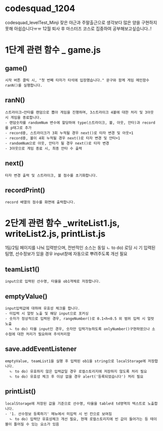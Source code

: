 # codesquad_1204
 codesquad_levelTest_Minji
    잦은 야근과 주말출근으로 생각보다 많은 양을 구현하지 못해 아쉽습니다ㅠㅠ
    12월 퇴사 후 마스터즈 코스로 집중하여 공부해보고싶습니다..!
    
# 1단계 관련 함수 _ game.js
## game()
    시작 버튼 클릭 시, "첫 번째 타자가 타석에 입장했습니다." 문구와 함께 게임 메인함수 ranN()를 실행합니다.

## ranN()
    스트라이크~안타를 랜덤으로 뽑아 게임을 진행하며, 3스트라이크 4볼에 대한 처리 및 3아웃 시 게임을 종료합니다.
    - 랜덤숫자를 randomNum 변수에 할당하여 type(스트라이크, 볼, 아웃, 안타)과 record를 p태그로 추가
    - record중, 스트라이크가 3회 누적될 경우 next()로 타자 변경 및 아웃+1
    - record중, 볼이 4회 누적될 경우 next()로 타자 변경 및 안타+1
    - randomNum으로 아웃, 안타가 될 경우 next()로 타자 변경
    - 3아웃으로 게임 종료 시, 최종 안타 수 출력

## next()
    타자 변경 출력 및 스트라이크, 볼 점수를 초기화합니다.

## recordPrint()
    record 배열의 점수를 화면에 출력합니다.

# 2단계 관련 함수 _writeList1.js, writeList2.js, printList.js
1팀/2팀 페이지를 나눠 입력받으며, 전반적인 소스는 동일
  ㄴ to do) 로딩 시 기 입력된 팀명, 선수정보가 있을 경우 input창에 자동으로 뿌려주도록 개선 필요

## teamList1()
    input으로 입력된 선수명, 타율을 ob1객체로 저장합니다.

## emptyValue()
    input입력값에 대하여 유효성 체크를 합니다.
    - 미입력 시 얼럿 노출 및 해당 input으로 포커싱
    - 숫자가 정상적으로 입력된 경우, rangeNumber()로 0.1<h<0.5 외 범위 입력 시 얼럿 노출
      ㄴ to do) 타율 input인 경우, 숫자만 입력가능하도록 onlyNumber()구현하였으나 소수점에 대한 처리가 필요하여 주석처리함

## save.addEventListener
    emptyValue, teamList1을 실행 후 입력된 ob1을 string으로 localStorage에 저장합니다.
      ㄴ to do) 유효하지 않은 입력값일 경우 로컬스토리지에 저장하지 않도록 처리 필요
      ㄴ to do) 유효성 체크 후 이상 없을 경우 alert('등록되었습니다') 처리 필요

## printList()
    localStorage에 저장된 값을 기준으로 선수명, 타율을 table내 td영역의 텍스트로 노출합니다.
    - '1. 선수정보 등록하기' 메뉴에서 미입력 시 빈 칸으로 보여짐
      ㄴ to do) 입력단 유효성체크 개선 필요, 현재 로컬스토리지에 빈 값이 들어가는 등 테이블이 틀어질 수 있는 요소가 있음

